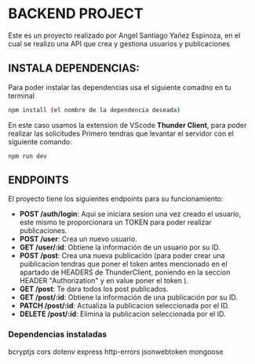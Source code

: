 # BACKEND PROJECT

Este es un proyecto realizado por Angel Santiago Yañez Espinoza, en el cual se realizo una API que crea y gestiona usuarios y publicaciones

## INSTALA DEPENDENCIAS:
Para poder instalar las dependencias usa el siguiente comadno en tu terminal

```bash
npm install (el nombre de la dependencia deseada)
```

En este caso usamos la extension de VScode **Thunder Client**, para poder realizar las solicitudes
Primero tendras que levantar el servidor con el siguiente comando:
~~~
npm run dev
~~~

## ENDPOINTS 

El proyecto tiene los siguientes endpoints para su funcionamiento:
- **POST /auth/login**: Aqui se iniciara sesion una vez creado el usuario, este mismo te proporcionara un TOKEN para poder realizar publicaciones.
- **POST /user**: Crea un nuevo usuario.
- **GET /user/:id**: Obtiene la información de un usuario por su ID.
- **POST /post**: Crea una nueva publicación (para poder crear una puiblicacion tendras que poner el token antes mencionado en el apartado de HEADERS de ThunderClient, poniendo en la seccion HEADER "Authorization" y en value poner el token ).
- **GET /post**: Te dara todos los post publicados.
- **GET /post/:id**: Obtiene la información de una publicación por su ID.
- **PATCH /post/:id**: Actualiza la publicacion seleccionada por el ID.
- **DELETE /post/:id**: Elimina la publicacion seleccionada por el ID.


### Dependencias instaladas
bcryptjs
cors
dotenv
express
http-errors
jsonwebtoken
mongoose